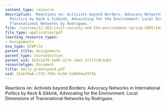 ```yaml
---
content_type: resource
description: 'Reactions on: Activists beyond Borders: Advocacy Networks in International
  Politics by Keck & Sikkink, Advocating for the Environment: Local Dimensions of
  Transnational Networks by Rodrigues.'
file: /courses/11-363-civil-society-and-the-environment-spring-2005/14ab78a6c732f69cbc945a0844a39756_emily_greenspan4.pdf
file_type: application/pdf
learning_resource_types:
- Assignments
ocw_type: OCWFile
parent_title: Assignments
parent_type: CourseSection
parent_uid: 824c2a70-5a05-227e-14e5-2c372c0c3ab3
resourcetype: Document
title: emily_greenspan4.pdf
uid: 14ab78a6-c732-f69c-bc94-5a0844a39756
---
```

Reactions on: Activists beyond Borders: Advocacy Networks in International Politics by Keck & Sikkink, Advocating for the Environment: Local Dimensions of Transnational Networks by Rodrigues.

